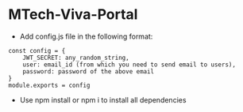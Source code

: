 # MTech-Viva-Portal

* Add config.js file in the following format:
```
const config = {
    JWT_SECRET: any_random_string,
    user: email_id (from which you need to send email to users),
    password: password of the above email
}
module.exports = config
```
* Use npm install or npm i to install all dependencies

